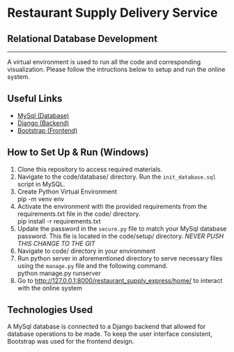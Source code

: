 # Restaurant Supply Delivery Service 
## Relational Database Development
--------------------------------------------------------------------------------

A virtual environment is used to run all the code and corresponding visualization.
Please follow the intructions below to setup and run the online system.

## Useful Links
* [MySql (Database)](https://www.mysql.com/)
* [Django (Backend)](https://www.djangoproject.com/)
* [Bootstrap (Frontend)](https://getbootstrap.com/)

## How to Set Up & Run (Windows)
1. Clone this repository to access required materials.
2. Navigate to the code/database/ directory. Run the `init_database.sql` script in MySQL.
3. Create Python Virtual Environment <br />
   pip -m venv env
4. Activate the environment with the provided requirements from the requirements.txt file in the code/ directory. <br />
   pip install -r requirements.txt
5. Update the password in the `secure.py` file to match your MySql database password. This fle is located in the code/setup/ directory. *NEVER PUSH THIS CHANGE TO THE GIT*
6. Navigate to code/ directory in your environment
7. Run python server in aforementioned directory to serve necessary files using the `manage.py` file and the following command. <br />
   python manage.py runserver
8. Go to http://127.0.0.1:8000/restaurant_supply_express/home/ to interact with the online system

## Technologies Used
A MySql database is connected to a Django backend that allowed for database operations to be made. 
To keep the user interface consistent, Bootstrap was used for the frontend design.
